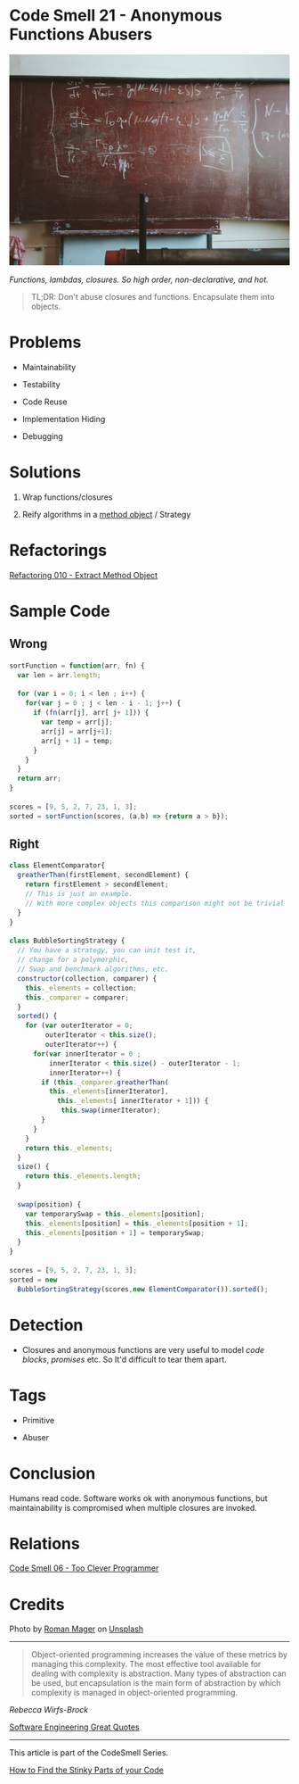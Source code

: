 # Code Smell 21 - Anonymous Functions Abusers

![Code Smell 21 - Anonymous Functions Abusers](Code%20Smell%2021%20-%20Anonymous%20Functions%20Abusers.jpg)

*Functions, lambdas, closures. So high order, non-declarative, and hot.*

> TL;DR: Don't abuse closures and functions. Encapsulate them into objects.

# Problems

 - Maintainability

- Testability

- Code Reuse

- Implementation Hiding

- Debugging

# Solutions

1. Wrap functions/closures

2. Reify algorithms in a [method object](https://github.com/mcsee/Software-Design-Articles/tree/main/Articles/Refactorings/Refactoring%20010%20-%20Extract%20Method%20Object/readme.md) / Strategy

# Refactorings

[Refactoring 010 - Extract Method Object](https://github.com/mcsee/Software-Design-Articles/tree/main/Articles/Refactorings/Refactoring%20010%20-%20Extract%20Method%20Object/readme.md)

# Sample Code

## Wrong

[Gist Url]: # (https://gist.github.com/mcsee/ee95a7e72f3c758d6544eab054ce2697)

```javascript
sortFunction = function(arr, fn) {
  var len = arr.length;
    
  for (var i = 0; i < len ; i++) {
    for(var j = 0 ; j < len - i - 1; j++) {
      if (fn(arr[j], arr[ j+ 1])) {
        var temp = arr[j];
        arr[j] = arr[j+1];
        arr[j + 1] = temp;
      }
    }
  }
  return arr;
}

scores = [9, 5, 2, 7, 23, 1, 3];  
sorted = sortFunction(scores, (a,b) => {return a > b});
```

## Right

[Gist Url]: # (https://gist.github.com/mcsee/f3000f6792099ea70c649698203554b8)

```javascript
class ElementComparator{
  greatherThan(firstElement, secondElement) {
    return firstElement > secondElement;
    // This is just an example. 
    // With more complex objects this comparison might not be trivial
  }
}

class BubbleSortingStrategy {
  // You have a strategy, you can unit test it,
  // change for a polymorphic,
  // Swap and benchmark algorithms, etc.
  constructor(collection, comparer) {
    this._elements = collection;
    this._comparer = comparer;
  }
  sorted() {
    for (var outerIterator = 0;
         outerIterator < this.size(); 
         outerIterator++) {
      for(var innerIterator = 0 ; 
          innerIterator < this.size() - outerIterator - 1;
          innerIterator++) {
        if (this._comparer.greatherThan(
          this._elements[innerIterator],
            this._elements[ innerIterator + 1])) {
             this.swap(innerIterator);  
        }
      } 
    } 
    return this._elements; 
  }
  size() {
    return this._elements.length;
  }
  
  swap(position) {
    var temporarySwap = this._elements[position];
    this._elements[position] = this._elements[position + 1];
    this._elements[position + 1] = temporarySwap;
  }
} 

scores = [9, 5, 2, 7, 23, 1, 3]; 
sorted = new 
  BubbleSortingStrategy(scores,new ElementComparator()).sorted();
```

# Detection

- Closures and anonymous functions are very useful to model *code blocks*, *promises* etc. So It'd difficult to tear them apart.

# Tags

- Primitive

- Abuser

# Conclusion

Humans read code. Software works ok with anonymous functions, but maintainability is compromised when multiple closures are invoked.

# Relations

[Code Smell 06 - Too Clever Programmer](https://github.com/mcsee/Software-Design-Articles/tree/main/Articles/Code%20Smells/Code%20Smell%2006%20-%20Too%20Clever%20Programmer/readme.md)

# Credits

Photo by [Roman Mager](https://unsplash.com/@roman_lazygeek) on [Unsplash](https://unsplash.com/s/photos/math)

* * *

> Object-oriented programming increases the value of these metrics by managing this complexity. The most effective tool available for dealing with complexity is abstraction. Many types of abstraction can be used, but encapsulation is the main form of abstraction by which complexity is managed in object-oriented programming.

_Rebecca Wirfs-Brock_

[Software Engineering Great Quotes](https://github.com/mcsee/Software-Design-Articles/tree/main/Articles/Quotes/Software%20Engineering%20Great%20Quotes/readme.md)

* * *

This article is part of the CodeSmell Series.

[How to Find the Stinky Parts of your Code](https://github.com/mcsee/Software-Design-Articles/tree/main/Articles/Code%20Smells/How%20to%20Find%20the%20Stinky%20parts%20of%20your%20Code/readme.md)